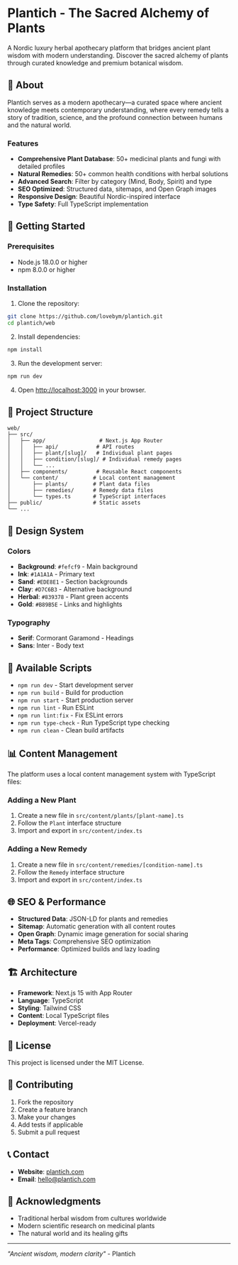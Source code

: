 # Plantich - The Sacred Alchemy of Plants

A Nordic luxury herbal apothecary platform that bridges ancient plant wisdom with modern understanding. Discover the sacred alchemy of plants through curated knowledge and premium botanical wisdom.

## 🌿 About

Plantich serves as a modern apothecary—a curated space where ancient knowledge meets contemporary understanding, where every remedy tells a story of tradition, science, and the profound connection between humans and the natural world.

### Features

- **Comprehensive Plant Database**: 50+ medicinal plants and fungi with detailed profiles
- **Natural Remedies**: 50+ common health conditions with herbal solutions
- **Advanced Search**: Filter by category (Mind, Body, Spirit) and type
- **SEO Optimized**: Structured data, sitemaps, and Open Graph images
- **Responsive Design**: Beautiful Nordic-inspired interface
- **Type Safety**: Full TypeScript implementation

## 🚀 Getting Started

### Prerequisites

- Node.js 18.0.0 or higher
- npm 8.0.0 or higher

### Installation

1. Clone the repository:
```bash
git clone https://github.com/lovebym/plantich.git
cd plantich/web
```

2. Install dependencies:
```bash
npm install
```

3. Run the development server:
```bash
npm run dev
```

4. Open [http://localhost:3000](http://localhost:3000) in your browser.

## 📁 Project Structure

```
web/
├── src/
│   ├── app/                 # Next.js App Router
│   │   ├── api/            # API routes
│   │   ├── plant/[slug]/   # Individual plant pages
│   │   ├── condition/[slug]/ # Individual remedy pages
│   │   └── ...
│   ├── components/         # Reusable React components
│   └── content/           # Local content management
│       ├── plants/        # Plant data files
│       ├── remedies/      # Remedy data files
│       └── types.ts       # TypeScript interfaces
├── public/                # Static assets
└── ...
```

## 🎨 Design System

### Colors
- **Background**: `#fefcf9` - Main background
- **Ink**: `#1A1A1A` - Primary text
- **Sand**: `#EDE8E1` - Section backgrounds
- **Clay**: `#D7C6B3` - Alternative background
- **Herbal**: `#839378` - Plant green accents
- **Gold**: `#B89B5E` - Links and highlights

### Typography
- **Serif**: Cormorant Garamond - Headings
- **Sans**: Inter - Body text

## 🔧 Available Scripts

- `npm run dev` - Start development server
- `npm run build` - Build for production
- `npm run start` - Start production server
- `npm run lint` - Run ESLint
- `npm run lint:fix` - Fix ESLint errors
- `npm run type-check` - Run TypeScript type checking
- `npm run clean` - Clean build artifacts

## 📊 Content Management

The platform uses a local content management system with TypeScript files:

### Adding a New Plant

1. Create a new file in `src/content/plants/[plant-name].ts`
2. Follow the `Plant` interface structure
3. Import and export in `src/content/index.ts`

### Adding a New Remedy

1. Create a new file in `src/content/remedies/[condition-name].ts`
2. Follow the `Remedy` interface structure
3. Import and export in `src/content/index.ts`

## 🌐 SEO & Performance

- **Structured Data**: JSON-LD for plants and remedies
- **Sitemap**: Automatic generation with all content routes
- **Open Graph**: Dynamic image generation for social sharing
- **Meta Tags**: Comprehensive SEO optimization
- **Performance**: Optimized builds and lazy loading

## 🏗️ Architecture

- **Framework**: Next.js 15 with App Router
- **Language**: TypeScript
- **Styling**: Tailwind CSS
- **Content**: Local TypeScript files
- **Deployment**: Vercel-ready

## 📝 License

This project is licensed under the MIT License.

## 🤝 Contributing

1. Fork the repository
2. Create a feature branch
3. Make your changes
4. Add tests if applicable
5. Submit a pull request

## 📞 Contact

- **Website**: [plantich.com](https://plantich.com)
- **Email**: hello@plantich.com

## 🙏 Acknowledgments

- Traditional herbal wisdom from cultures worldwide
- Modern scientific research on medicinal plants
- The natural world and its healing gifts

---

*"Ancient wisdom, modern clarity"* - Plantich
